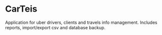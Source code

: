 # CarTeis
Application for uber drivers, clients and travels info management. Includes reports, import/export csv and database backup.
